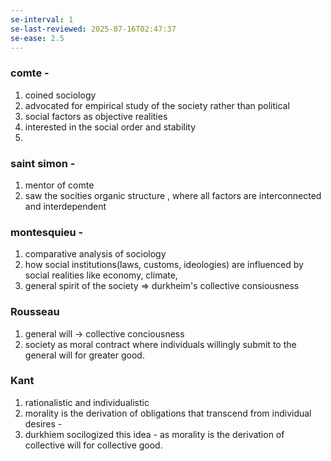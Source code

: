 ```yaml
---
se-interval: 1
se-last-reviewed: 2025-07-16T02:47:37
se-ease: 2.5
---
```

### comte - 
1. coined sociology
2. advocated for empirical study of the society rather than political
3. social factors as objective realities
4. interested in the  social order and stability
5. 
### saint simon - 
1. mentor of comte
2. saw the socities organic structure , where all factors are interconnected and interdependent
### montesquieu -
1. comparative analysis of sociology
2. how social institutions(laws, customs, ideologies) are influenced by social realities like economy, climate,
3. general spirit of the society => durkheim's collective consiousness 
### Rousseau
1. general will -> collective conciousness
2. society as moral contract where individuals willingly submit to the general will for greater good.
### Kant
1. rationalistic and individualistic
2. morality is the derivation of obligations that transcend from individual desires - 
3. durkhiem socilogized this idea - as morality is the derivation of collective will for collective good.